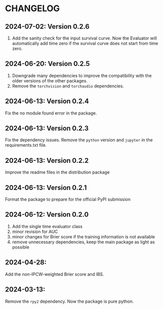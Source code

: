# CHANGELOG

## 2024-07-02: Version 0.2.6
1. Add the sanity check for the input survival curve. 
Now the Evaluator will automatically add time zero if the survival curve does not start from time zero.

## 2024-06-20: Version 0.2.5
1. Downgrade many dependencies to improve the compatibility with the older versions of the other packages.
2. Remove the `torchvision` and `torchaudio` dependencies.

## 2024-06-13: Version 0.2.4
Fix the no module found error in the package.

## 2024-06-13: Version 0.2.3
Fix the dependency issues. Remove the `python` version and `jupyter` in the requirements.txt file.

## 2024-06-13: Version 0.2.2
Improve the readme files in the distribution package

## 2024-06-13: Version 0.2.1
Format the package to prepare for the official PyPI submission

## 2024-06-12: Version 0.2.0
1. Add the single time evaluator class
2. minor revision for AUC
3. minor changes for Brier score if the training information is not available 
4. remove unnecessary dependencies, keep the main package as light as possible

## 2024-04-28: 
Add the non-IPCW-weighted Brier score and IBS.

## 2024-03-13: 
Remove the `rpy2` dependency. Now the package is pure python.


